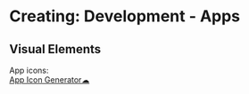 # Creating: Development - Apps

## Visual Elements

App icons:  
[App Icon Generator☁](https://appicon.co/)
